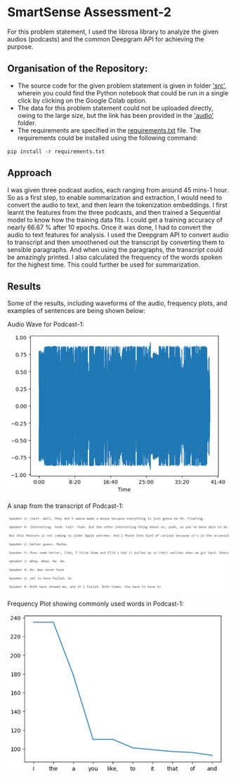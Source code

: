 # SmartSense Assessment-2

For this problem statement, I used the librosa library to analyze the given audios (podcasts) and the common Deepgram API for achieving the purpose. 

## Organisation of the Repository:

- The source code for the given problem statement is given in folder ['src\'](./src), wherein you could find the Python notebook that could be run in a single click by clicking on the Google Colab option.
- The data for this problem statement could not be uploaded directly, owing to the large size, but the link has been provided in the ['audio\'](./audio) folder.
- The requirements are specified in the [requirements.txt](requirements.txt) file.
The requirements could be installed using the following command:
```
pip install -r requirements.txt
```

## Approach

I was given three podcast audios, each ranging from around 45 mins-1 hour. So as a first step, to enable summarization and extraction, I would need to convert the audio to text, and then learn the tokenization embeddings. I first learnt the features from the three podcasts, and then trained a Sequential model to know how the training data fits. I could get a training accuracy of nearly 66.67 % after 10 epochs.
Once it was done, I had to convert the audio to text features for analysis. I used the Deepgram API to convert audio to transcript and then smoothened out the transcript by converting them to sensible paragraphs.
And when using the paragraphs, the transcript could be amazingly printed. I also calculated the frequency of the words spoken for the highest time. This could further be used for summarization.

## Results 

Some of the results, including waveforms of the audio, frequency plots, and examples of sentences are being shown below:

Audio Wave for Podcast-1:

![audio_wave](https://github.com/JINAY08/smartsense_sol2_dl/blob/main/images/audio_wave.png)

A snap from the transcript of Podcast-1:

![para](https://github.com/JINAY08/smartsense_sol2_dl/blob/main/images/para.png)

Frequency Plot showing commonly used words in Podcast-1:

![freq](https://github.com/JINAY08/smartsense_sol2_dl/blob/main/images/freq.png)
